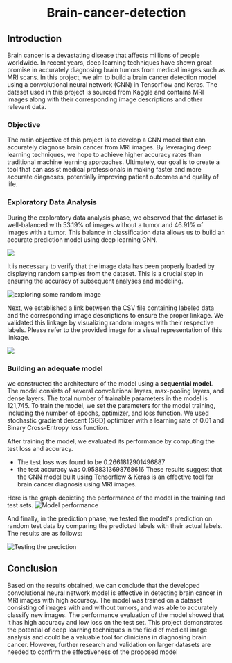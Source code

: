 # <h1 align = 'center'> Brain-cancer-detection </h1>
## Introduction
Brain cancer is a devastating disease that affects millions of people worldwide. In recent years, deep learning techniques have shown great promise in accurately diagnosing brain tumors from medical images such as MRI scans. In this project, we aim to build a brain cancer detection model using a convolutional neural network (CNN) in Tensorflow and Keras. The dataset used in this project is sourced from Kaggle and contains MRI images along with their corresponding image descriptions and other relevant data.

### Objective
The main objective of this project is to develop a CNN model that can accurately diagnose brain cancer from MRI images. By leveraging deep learning techniques, we hope to achieve higher accuracy rates than traditional machine learning approaches. Ultimately, our goal is to create a tool that can assist medical professionals in making faster and more accurate diagnoses, potentially improving patient outcomes and quality of life.

### Exploratory Data Analysis
During the exploratory data analysis phase, we observed that the dataset is well-balanced with 53.19% of images without a tumor and 46.91% of images with a tumor. This balance in classification data allows us to build an accurate prediction model using deep learning CNN.


![](<https://lh3.googleusercontent.com/aWEJJhzN9aaLdKyQevRjB1e_zizK3ne_UDFswiKZb09OsmGCdnOgUOzNLswYvQG580gESb247L_u2ubSLPdYAQqaTZ63FzvSB96yyQc-awUxYIwGXYYpAz0t83D3cnAmNGbK_8L1C_uZaxlGaFS3MS9dzg252PzMHYBznbZNgjhx35vPzQJl44hN68s__d9nLuy1kiKFwzw-176U1kmPBu0KO49q84F6GvGMyeJpnH8N1lE9Rlu_yQUf2W332UURbkQnFDjanzaPIwReqVKSlVo5UBUK4JgXOP_nwPtWyilThYn5mW30REBypiKvFwlO77YCDa0NFkIRbTN7SVq3ed16ENAtYVVuGzrWQCxTXc8kl2hh1AwvQzAzECLyqfRGMELhgFLrHWstgoJW6mUnvMuudoBNd8_TA-LNQBLJJHcbNC-Ul8aQ8EfhPsuo8suOwe3zwBwmsH6BsbJ4mK6nxpFZhUtqJ1ZiF8eJCE2oJSKJyutDNxdX0uqzVmY2n5H3gyOelB4vtwB9_ChBey0HPdmGADSSi11O66OVqzQw9D2aQOMkKt071dJbWph0-OKWV09SL2pGdXp8y2wMLV407MjZ_uW6sdRh4dcUyzQK3EAn4BYpQQVS0tVFxQofepgQYNMZDZWlfIdzxv_C579J5rgMgBl_U9hnNxIhEuI1K_DIseQQioyeXHiizyOojlC6lDOyvAuq-AOQSyWLath7PG_29oupkuHMUhlzDAuzGqEFUGFTEavlcZyrWPIMxQ4MDydqOgqcfqHWQiwXG1_tUV7snlra22FzIAw0U1nFXl7CVNhReVUKv8Lwwo-Yb5qyCD_Zr6mIbjeOX7xU5r9XuOkiT6X6J95d0VKXTs_M6MpmR_kddqzQhrno-Ev_RQujykejHq2wiF9QnKfdVS8zMVT0GfozuIIl9wvRswdNJZbNfeeH5fBY8XbVZrGztpxsh2p9b_2rgk1pUEHQYTA=w687-h468-s-no?authuser=0>)


It is necessary to verify that the image data has been properly loaded by displaying random samples from the dataset. This is a crucial step in ensuring the accuracy of subsequent analyses and modeling.

![ exploring some random image](<https://lh3.googleusercontent.com/aYlPYUvKAQd5dG4ZIkXVCXZWYAmUSWv4dUA8Q3PGt4kNdck1civj-kDX67rAJ30C2SBTbvEzUxbTrh5LDlkfhnlbjNAPRNs1AI101QDG4tTrRTzTUb_vLYaz1sM88jCCc8wN0vLImDERhFXObE1eLwtKrgChDFRL2cfqP4Gb_xxuDmFTZQSSgwlnrWOfcABHfR3u7vHZdZ9TczBQQF-3V32OnEaBO6ba_Cr0HRvY3YFFrJeT4hYhmnMmWC-TdsOn-WQVv76UU9DFOGO83VklEsFIkTxd27bUZz6iSR0Tc7A1ofFOVJLcLGpwAAjVaTXerC1TOe-1r8s_uP8Lvw_DFZq9U7cRUq96hfgGLYDcHXwfIaNNJNUpnftaFQskQ9RUIWiCI37soEImL2S3iqAG_Ks5nxdTbmaH2g4HzIUCsNX1nTMaAAUqh8w9P5dyU7n3I3t0Bvqt-2p12Ti2z_D6jeGwMrFflO5wEqy9ebztJ3L7dEz9V85iHBBmca0aH_hF9FrNI4PtyBokcChimX3J2xDufomsTNhBEFgEBAH9sDxAXmYRwPG8kPlTqb36cq-4Q7qE83UsB6zllpq0nMjtosvhi1lT6giRZ5HgH_DLKNoQfiPBA153LfbPBGDJLABxlkH2e6xY9SD-H_Y7XgUI_TmrI2rhZRcO5a0QkqGxvEAhV7HMpqL_M94yX2JCepiQLHs-y-erOnxpgGVRbim4lYaOpR_BOn3M3TLnnikmBzXly3cOTQKlcEuGYM3D2YzqzXs_Bai-AZ1ikrEvBS3qBtmer8k9nBgp5M4xKGKBZivcsw2CYw02nAQX22GRbaKg3pLqoaOHJwIAW4tBuAME4219at0mXOSADtMluXOP8tAs2pVMQT-4o9_Zu4g-mp_L1tUTHobFI08ymO9SIedrzt0JY92xRR6AB20vVc6BMgyJxGmhYFAy61bxCrBJFUxekJCDZXEPkYeopBMCZLs=w921-h195-s-no?authuser=0 >)

Next, we established a link between the CSV file containing labeled data and the corresponding image descriptions to ensure the proper linkage. We validated this linkage by visualizing random images with their respective labels. Please refer to the provided image for a visual representation of this linkage.

![](<https://lh3.googleusercontent.com/-HMjaFqvjBCV21fNrW-4rQ6x69twvOt0Vogc44YOF65et1ssveYytTGYQk3vUdrJrTmMzXN-6dWa0Cd0VC2LTGcDNwGVlnfU3h98HAbGkzAXTuvOi3CCWZAEshbUMF5QdloYI5BPk_dQ2HFGKYwK-HBIGqWpL4IhnGdOz20zghbV1fY1tYTUUnQi3Jj7lcRdnfVsuxIGPk_F4_6rcitj6jHoCma2YeYKXFt6oyn7TVmo5qE9DGBXKE10ZnLjKQQqlUccGU2fNrUW7gQ_xg7ntC7QIp2Dgc-Mw9-B1M0WL5ylaQUFVDJdGBCEvGdZmbOTockZqzHctoyQ9z_LZDM7eJa8Af1DNAqn442Vrpg-VPmvm6f-n_dL8LU05GW_I3xdi3OhBsCH4HCTmQIARPdGqQlrX7X6faHmBxQbMmCZdWQP3p44UqbMHUPj8WYmKIlE_bLNbKo4pT9SxRPPYeac356hS7J8c0C0NmYRHFyPG_C8W0CSZcd2X3BIZyJcZjEFAXtaJPlS5Rjv0-yjsMv6s9mHWjWXVhELFrTzikSiPMoUrAnBRm0nqsje9Zwf3aQoukZR0kDtbmeYt5jKilOm12UhTMLpqZqOE-3oinB7A0ar9G_Koy46k0rQAY78WVb-P9RRqpeLOe0o2AI36tCHCFusVagh14vuuqqoRPOMmCMOE7F34G2JrTFB4lj_9S30kOiE8E_gBc4-IkLA4phRQHZM1E9vrCB8QIWI-UhI53YkPNfnSXwXLgxzBZxiC4OssUv6-yqHdCvRnqW0kjVZWUtomRnc-mBAeSReHhCf0-t_X4LWTqU9COvlb4JYJYJ9fsgtPAFJZXeGkBQ5178vcxGHh8V01l7Rp2vzYTLvN8GepyqioVXKkQVus_c-RQMxsa1U8w1rbsxU8BztAyJMgc7otaiFexF2KypshWTJtHzh70WdY5IlE1hIgpobEMPGWE8_23fCYq35UKKVIYU=w429-h428-s-no?authuser=0 >)

### Building an adequate model
 we constructed the architecture of the model using a **sequential model**. The model consists of several convolutional layers, max-pooling layers, and dense layers. The total number of trainable parameters in the model is 121,745. To train the model, we set the parameters for the model training, including the number of epochs, optimizer, and loss function. We used stochastic gradient descent (SGD) optimizer with a learning rate of 0.01 and Binary Cross-Entropy loss function.
 
 After training the model, we evaluated its performance by computing the test loss and accuracy. 
 * The test loss was found to be 0.2661812901496887
 * the test accuracy was 0.9588313698768616
 These results suggest that the CNN model built using Tensorflow & Keras is an effective tool for brain cancer diagnosis using MRI images.
 
 Here is the graph depicting the performance of the model in the training and test sets.
 ![ Model performance](< https://lh3.googleusercontent.com/-f9hvEla_Qg_55ClQ1QTrrGvWVSMluPR5VXdblUYFZ-fu48pXVAMyYo_B5rjVED7beBTKKw_stZjnJ0nEd_0LHDBP3yetph_HuiQJ1PKKuMnOMYJf9BSggcVHJtdtPiB4muAe44C3bnB81ruvVciHZQwaJQTf4lpTPRoQ-tg5117fUtbQud_dfu2YePE66TQhTF_-ndnLZdnY3g1ExDp3F27zlW73y5jdm351IGLLpJLt71wOxaOUSlYWZ0weGyhmnhyJqY8_W_4Zm-VBQixiaiBLLcGWc_MfdDasFRd4SOQ4bPL-WXEhSkgHzUA1yiYZvliE-2atSwoBXctnoR_QJbyAVz8r5h_HwJsvSaFz2JNI1f8TDOHKz1Y82OQdgX6OaieypPR9y4tGA4ztRIiA3Dg3b37u1er2agrWN8CUAdmSLL8g0DTw2boxlOKvu_ldstEeFjGBPMe3aJM6PYaoOIVTuOKFd_eOEWX3hEpw44A3sIe5y686OLF-5ym3SDRFk12WV8PDVvhgqq6ls_6KLjGxBlBTzeNFYkp5DYGPAcQupV0cCADL7HbqUIwvmHR3TpeXRcQ4CNww5A0XWQUp_Awz87B0GRz_YDt3R5xFI6x2JeFhxhjN_LfNY-A0kO5vckpXU4wG26i9PkPZoqMbC_m7GkeCUbfIHXWgfO48Smpi43Z_xkFNtDYyTzNXKVsQi0A1pCJfoKG4YiUVhgdaTQv7HAr_6DOH5hXO0RNSdQe0XIqZXw2qzzaNN-6zqVzdugRvCQD5FXXlHs-zl_dhOH7hOpy2M10HYYcjQ_iBf0cu_t97IERJBs1hFUfEZgoHkiQSNMc7k2J2av_w-KqvhBSCGsVj6GA-G7S2UEsT6D7RRITR1BVuqApXhbOO_LDl_ch1ACFPolIVzS4iH0QF9-HuUTYYq1kaDHG-TdIYMuhY-_IynFM2WbSU0bjjuG3qw8foghpdDuzZ8Ezqcc=w426-h330-s-no?authuser=0 >) 
 
And finally, in the prediction phase, we tested the model's prediction on random test data by comparing the predicted labels with their actual labels. The results are as follows:

![Testing the prediction](<https://lh3.googleusercontent.com/EBKmuaZK-rGNunr6-87KKae979J9g3oVMiNP16Mb7dP9sB4uUxN6HBPHW9RZ5zOS1RVziwrsUrSSPpDV_BBecJ7X2OVdBNXudK-9gURtzKcxe4iHxt9l3mWmJ2JwmzNYodfPVCNvu8sQpEtwam1q9CKCxp5mtsDtBDeXEbirz5IgHpEu8rdHq5tARxMgM9666rhvXBL8MP9KMNOAKnbuLgJjwNhPp1KQaKJv0s6_XE4KFi7hzKa-ermYETDHsBorS1QwBpk--ZGJQp2_ClREXwqmgFJZYjVuMZGzRy-poSFWKV_SasQfn4xg5gZyKOGYFWzQ_v8bCPHWoETapfAlHlsoO_VC-ODhcYS81jg3_zRQtRgthXNEKE1dNyewelI4IDBBthTvQwEYjwyP3OiWoWWGefd_A9IoiGhFiOWSGT3BCYzIl9JFC3S7Y0gwcEwPSzEKR_H772-dY8IBLrJx8hcFQpcLebcZUKQhuzRgen7NcX8qvCQy_BAteMEn1zqPRGPLy7r1YUKSAuuZHb1gPy0dI1tsFlImcqCpz3JKZu7Et4wUtJG_fMl1nOqxkMkqCTSlc0N2lX-ULQJ6oyh582nPRmvCTd7CitFRjONdiERDbM0Yr_XVC5APVGIJ2Z4rjRx7zAGjIfIqm9eN8MXyvG4oy1PNUfmQOH8K6B1HqeRzpD7ijgU8Tcrjh-d1T_81CaHtGLN6ELsMVmOp9ozf_mtdh6a7KYDE7PKko3ZIbBWMx4Z4tLJvwlw5ResZlcMw_EDVrs2-seLLSyKWYPbUxnc9NKgNNC9jAfXnJLFha2itR6RDPqKvTjYsywVBEoUiROnlQdXPo-68bESAchIJgMnLnUXNBQU6AMRyTW7-zlQsN2F4_6HjEouSX06B5dV_jjhtl15wfnDnJwV4ElNDYd_eHAl13L4b2UFhHNNNp6cwZQaLW0QmaZ3v0FUdRipskuflv4vKHaZxlj3vuTg=w642-h541-s-no?authuser=0>) 

## Conclusion 
Based on the results obtained, we can conclude that the developed convolutional neural network model is effective in detecting brain cancer in MRI images with high accuracy. The model was trained on a dataset consisting of images with and without tumors, and was able to accurately classify new images. The performance evaluation of the model showed that it has high accuracy and low loss on the test set. This project demonstrates the potential of deep learning techniques in the field of medical image analysis and could be a valuable tool for clinicians in diagnosing brain cancer. However, further research and validation on larger datasets are needed to confirm the effectiveness of the proposed model
